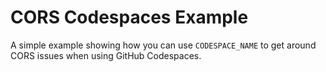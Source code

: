# CORS Codespaces Example

A simple example showing how you can use `CODESPACE_NAME` to get around CORS issues when using GitHub Codespaces.
